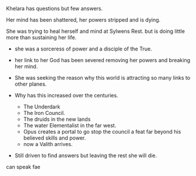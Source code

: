 
Khelara has questions but few answers.

Her mind has been shattered, her powers stripped and is dying.

She was trying to heal herself and mind at Sylwens Rest.  but is doing little more than sustaining her life.

- she was a sorceress of power and a disciple of the True.
- her link to her God has been severed removing her powers and breaking her mind.
- She was seeking the reason why this world is attracting so many links to other planes.
- Why has this increased over the centuries. 
	- The Underdark
	- The Iron Council.
	- The druids in the new lands
	- The water Elementalist in the far west.
	- Opus creates a portal to go stop the council a feat far beyond his believed skills and power.
	- now a Valith arrives.

- Still driven to find answers but leaving the rest she will die. 


can speak fae



